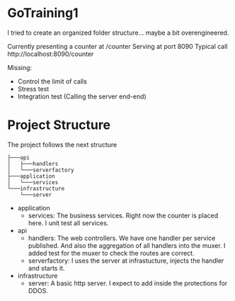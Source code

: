 # GoTraining1
I tried to create an organized folder structure... maybe a bit overengineered. 

Currently presenting a counter at /counter
Serving at port 8090
Typical call http://localhost:8090/counter

Missing:
* Control the limit of calls
* Stress test
* Integration test (Calling the server end-end)

# Project Structure
The project follows the next structure

```
├───api
│   ├───handlers
│   └───serverfactory
├───application
│   └───services
└───infrastructure
    └───server
```
 * application
   * services: The business services. Right now the counter is placed here. I unit test all services.
 * api
   * handlers: The web controllers. We have one handler per service published. And also the aggregation of all handlers into the muxer. I added test for the muxer to check the routes are correct.
   * serverfactory: I uses the server at infrastucture, injects the handler and starts it.
* infrastructure
  * server: A basic http server. I expect to add inside the protections for DDOS.